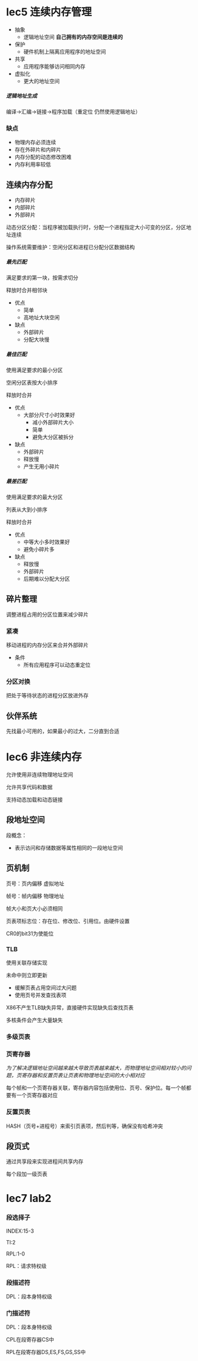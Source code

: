 # lec5 连续内存管理

+ 抽象
  + 逻辑地址空间 **自己拥有的内存空间是连续的**
+ 保护
  + 硬件机制上隔离应用程序的地址空间
+ 共享
  + 应用程序能够访问相同内存
+ 虚拟化
  + 更大的地址空间

##### 逻辑地址生成

编译->汇编->链接->程序加载（重定位 仍然使用逻辑地址）

### 缺点

+ 物理内存必须连续
+ 存在外碎片和内碎片
+ 内存分配的动态修改困难
+ 内存利用率较低

## 连续内存分配

+ 内存碎片
+ 内部碎片
+ 外部碎片

动态分区分配：当程序被加载执行时，分配一个进程指定大小可变的分区，分区地址连续

操作系统需要维护：空闲分区和进程已分配分区数据结构

##### 最先匹配

满足要求的第一块，按需求切分

释放时合并相邻块

+ 优点
  + 简单
  + 高地址大块空闲
+ 缺点
  + 外部碎片
  + 分配大块慢

##### 最佳匹配

使用满足要求的最小分区

空闲分区表按大小排序

释放时合并

+ 优点
  + 大部分尺寸小时效果好
    + 减小外部碎片大小
    + 简单
    + 避免大分区被拆分
+ 缺点
  + 外部碎片
  + 释放慢
  + 产生无用小碎片

##### 最差匹配

使用满足要求的最大分区

列表从大到小排序

释放时合并

+ 优点
  + 中等大小多时效果好
  + 避免小碎片多
+ 缺点
  + 释放慢
  + 外部碎片
  + 后期难以分配大分区

## 碎片整理

调整进程占用的分区位置来减少碎片

### 紧凑

移动进程的内存分区来合并外部碎片

+ 条件
  + 所有应用程序可以动态重定位

### 分区对换

把处于等待状态的进程分区放进外存

## 伙伴系统

先找最小可用的，如果最小的过大，二分直到合适



# lec6 非连续内存

允许使用非连续物理地址空间

允许共享代码和数据

支持动态加载和动态链接

## 段地址空间

段概念：

+ 表示访问和存储数据等属性相同的一段地址空间



## 页机制

页号：页内偏移 虚拟地址

帧号：帧内偏移 物理地址

帧大小和页大小必须相同

页表项标志位：存在位、修改位、引用位。由硬件设置

CR0的bit31为使能位

### TLB

使用关联存储实现

未命中则立即更新

+ 缓解页表占用空间过大问题
+ 使用页号并发查找表项

X86不产生TLB缺失异常，直接硬件实现缺失后查找页表

多核条件会产生大量缺失

### 多级页表

### 页寄存器

*为了解决逻辑地址空间越来越大导致页表越来越大，而物理地址空间相对较小的问题，页寄存器和反置页表让页表和物理地址空间的大小相对应*

每个帧和一个页寄存器关联，寄存器内容包括使用位、页号、保护位。每一个帧都要有一个页寄存器对应

### 反置页表

HASH（页号+进程号）来索引页表项，然后判等，确保没有哈希冲突

## 段页式

通过共享段来实现进程间共享内存

每个段加一级页表

# lec7 lab2

### 段选择子

INDEX:15-3

TI:2

RPL:1-0

RPL：请求特权级

### 段描述符

DPL：段本身特权级

### 门描述符

DPL：段本身特权级

CPL在段寄存器CS中

RPL在段寄存器DS,ES,FS,GS,SS中